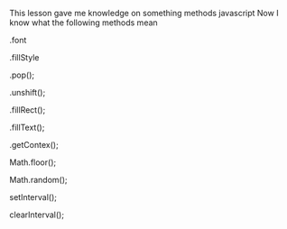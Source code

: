 This lesson gave me knowledge on something methods javascript
Now I know what the following methods mean

.font  

.fillStyle  

.pop();  

.unshift();  

.fillRect();  

.fillText();  

.getContex();  

Math.floor();  

Math.random();  

setInterval();  

clearInterval();  

